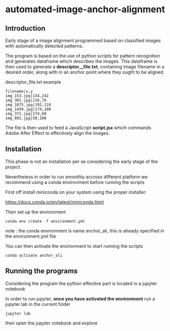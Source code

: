 # automated-image-anchor-alignment

## Introduction
Early stage of a image alignment programmed based on classified images with automatically detected patterns.

The program is based on the use of python scripts for pattern recognition and generates dataframe which describes the images.
This dataframe is then used to generate a **descriptor__file.txt**, containing image filename in a desired order, along with in an anchor point where they ought to be aligned.

descriptor\_file.txt example
```
filename|x,y
img_153.jpg|134,242
img_301.jpg|116,76
img_1875.jpg|192,118
img_1459.jpg|174,100
img_371.jpg|174,68
img_892.jpg|50,100
```

The file is then used to feed a JavaScript **script.jsx** which commands Adobe After Effect to effectively align the images.

## Installation

This phase is not an installation per se considering the early stage of the project.

Nevertheless in order to run smoothly accross different platform we recommend using a conda environment before running the scripts

First off install miniconda on your system using the proper installer:

https://docs.conda.io/en/latest/miniconda.html

Then set up the environment

```
conda env create -f environment.yml
```

note : the conda environment is name anchor\_ali, this is already specified in the environment.yml file


You can then activate the environment to start running the scripts

```
conda activate anchor_ali
```

## Running the programs

Considering the program the python effective part is located in a jupyter notebook

In order to run jupyter, __once you have activated the environment__ run a jupyter lab in the current folder

```
jupyter lab
```

then open the jupyter notebook and explore
